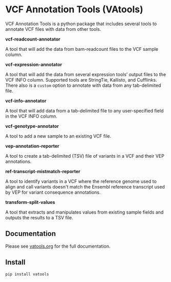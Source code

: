 # VCF Annotation Tools (VAtools)

VCF Annotation Tools is a python package that includes several tools to annotate VCF files with data from other tools.

**vcf-readcount-annotator**

A tool that will add the data from bam-readcount files to the VCF sample column.

**vcf-expression-annotator**

A tool that will add the data from several expression tools’ output files to the VCF INFO column. Supported tools are StringTie, Kallisto, and Cufflinks. There also is a `custom` option to annotate with data from any tab-delimited file.

**vcf-info-annotator**

A tool that will add data from a tab-delimited file to any user-specified field in the VCF INFO column.

**vcf-genotype-annotator**

A tool to add a new sample to an existing VCF file.

**vep-annotation-reporter**

A tool to create a tab-delimited (TSV) file of variants in a VCF and their VEP annotations.

**ref-transcript-mistmatch-reporter**

A tool to identify variants in a VCF where the reference genome used to
align and call variants doesn't match the Ensembl reference transcript
used by VEP for variant consequence annotations.

**transform-split-values**

A tool that extracts and manipulates values from existing sample fields and outputs the results to a TSV file.

## Documentation

Please see [vatools.org](http://vatools.org) for the full documentation.

## Install

`pip install vatools`
